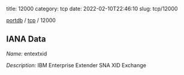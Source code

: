 title: 12000
category: tcp
date: 2022-02-10T22:46:10
slug: tcp/12000

[portdb](/) / [tcp](/category/tcp.html) / 12000


## IANA Data

_Name:_ entextxid

_Description:_ IBM Enterprise Extender SNA XID Exchange

